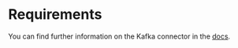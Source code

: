 # Requirements
<!-- to be updated -->
You can find further information on the Kafka connector in the [docs](https://docs.open-metadata.org/connectors/mlmodel/custommlmodel).